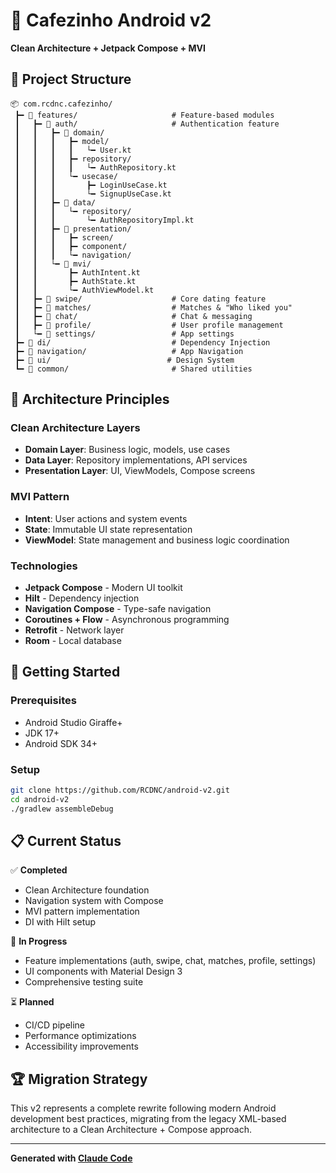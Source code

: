 # 🚀 Cafezinho Android v2

**Clean Architecture + Jetpack Compose + MVI**

## 📁 Project Structure

```
📦 com.rcdnc.cafezinho/
 ┣━ 📂 features/                     # Feature-based modules
 ┃   ┣━ 📂 auth/                     # Authentication feature
 ┃   ┃   ┣━ 📂 domain/
 ┃   ┃   ┃   ┣━ model/
 ┃   ┃   ┃   ┃   └━ User.kt
 ┃   ┃   ┃   ┣━ repository/
 ┃   ┃   ┃   ┃   └━ AuthRepository.kt
 ┃   ┃   ┃   └━ usecase/
 ┃   ┃   ┃       ┣━ LoginUseCase.kt
 ┃   ┃   ┃       └━ SignupUseCase.kt
 ┃   ┃   ┣━ 📂 data/
 ┃   ┃   ┃   └━ repository/
 ┃   ┃   ┃       └━ AuthRepositoryImpl.kt
 ┃   ┃   ┣━ 📂 presentation/
 ┃   ┃   ┃   ┣━ screen/
 ┃   ┃   ┃   ┣━ component/
 ┃   ┃   ┃   └━ navigation/
 ┃   ┃   └━ 📂 mvi/
 ┃   ┃       ┣━ AuthIntent.kt
 ┃   ┃       ┣━ AuthState.kt
 ┃   ┃       └━ AuthViewModel.kt
 ┃   ┣━ 📂 swipe/                    # Core dating feature
 ┃   ┣━ 📂 matches/                  # Matches & "Who liked you"
 ┃   ┣━ 📂 chat/                     # Chat & messaging
 ┃   ┣━ 📂 profile/                  # User profile management
 ┃   └━ 📂 settings/                 # App settings
 ┣━ 📂 di/                           # Dependency Injection
 ┣━ 📂 navigation/                   # App Navigation
 ┣━ 📂 ui/                          # Design System
 ┗━ 📂 common/                       # Shared utilities
```

## 🎯 Architecture Principles

### Clean Architecture Layers
- **Domain Layer**: Business logic, models, use cases
- **Data Layer**: Repository implementations, API services
- **Presentation Layer**: UI, ViewModels, Compose screens

### MVI Pattern
- **Intent**: User actions and system events
- **State**: Immutable UI state representation
- **ViewModel**: State management and business logic coordination

### Technologies
- **Jetpack Compose** - Modern UI toolkit
- **Hilt** - Dependency injection
- **Navigation Compose** - Type-safe navigation
- **Coroutines + Flow** - Asynchronous programming
- **Retrofit** - Network layer
- **Room** - Local database

## 🚀 Getting Started

### Prerequisites
- Android Studio Giraffe+
- JDK 17+
- Android SDK 34+

### Setup
```bash
git clone https://github.com/RCDNC/android-v2.git
cd android-v2
./gradlew assembleDebug
```

## 📋 Current Status

✅ **Completed**
- Clean Architecture foundation
- Navigation system with Compose
- MVI pattern implementation
- DI with Hilt setup

🔄 **In Progress**
- Feature implementations (auth, swipe, chat, matches, profile, settings)
- UI components with Material Design 3
- Comprehensive testing suite

⏳ **Planned**
- CI/CD pipeline
- Performance optimizations
- Accessibility improvements

## 🏆 Migration Strategy

This v2 represents a complete rewrite following modern Android development best practices, migrating from the legacy XML-based architecture to a Clean Architecture + Compose approach.

---

**Generated with [Claude Code](https://claude.ai/code)**